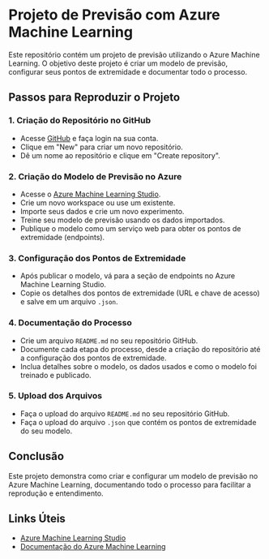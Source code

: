 # Projeto de Previsão com Azure Machine Learning

Este repositório contém um projeto de previsão utilizando o Azure Machine Learning. O objetivo deste projeto é criar um modelo de previsão, configurar seus pontos de extremidade e documentar todo o processo.

## Passos para Reproduzir o Projeto

### 1. Criação do Repositório no GitHub
- Acesse [GitHub](https://github.com) e faça login na sua conta.
- Clique em "New" para criar um novo repositório.
- Dê um nome ao repositório e clique em "Create repository".

### 2. Criação do Modelo de Previsão no Azure
- Acesse o [Azure Machine Learning Studio](https://ml.azure.com/).
- Crie um novo workspace ou use um existente.
- Importe seus dados e crie um novo experimento.
- Treine seu modelo de previsão usando os dados importados.
- Publique o modelo como um serviço web para obter os pontos de extremidade (endpoints).

### 3. Configuração dos Pontos de Extremidade
- Após publicar o modelo, vá para a seção de endpoints no Azure Machine Learning Studio.
- Copie os detalhes dos pontos de extremidade (URL e chave de acesso) e salve em um arquivo `.json`.

### 4. Documentação do Processo
- Crie um arquivo `README.md` no seu repositório GitHub.
- Documente cada etapa do processo, desde a criação do repositório até a configuração dos pontos de extremidade.
- Inclua detalhes sobre o modelo, os dados usados e como o modelo foi treinado e publicado.

### 5. Upload dos Arquivos
- Faça o upload do arquivo `README.md` no seu repositório GitHub.
- Faça o upload do arquivo `.json` que contém os pontos de extremidade do seu modelo.

## Conclusão
Este projeto demonstra como criar e configurar um modelo de previsão no Azure Machine Learning, documentando todo o processo para facilitar a reprodução e entendimento.

## Links Úteis
- [Azure Machine Learning Studio](https://ml.azure.com/)
- [Documentação do Azure Machine Learning](https://docs.microsoft.com/azure/machine-learning/)

